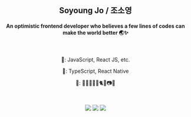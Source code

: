 <h2 align="center">Soyoung Jo / 조소영</h2>
<h4 align="center">An optimistic frontend developer who believes a few lines of codes can make the world better 🌏✨ </h4>
<br/>
<p align="center">🌱: JavaScript, React JS, etc.<p/>
<p align="center">🔭: TypeScript, React Native <p/>
<p align="center">💚: 🌊🌴👩‍🍳🎥🐈🐾📷🎨<p/>

<br/>
<div align="center">
<a align="center" href="mailto:cookr341@gmail.com"><img src="https://img.shields.io/badge/Gmail-red?style=flat-square&logo=Gmail&logoColor=white"/></a>
<a align="center" href="https://www.linkedin.com/in/soyoungjo/"><img src="https://img.shields.io/badge/-LinkedIn-blue?style=flat-square&logo=LinkedIn&logoColor=white"/></a>
<a align="center" href="https://blog.naver.com/cookr3"><img src="https://img.shields.io/badge/-Naver%20blog-brightgreen?style=flat-square&logo=Naver&logoColor=white"/></a>
</div>
